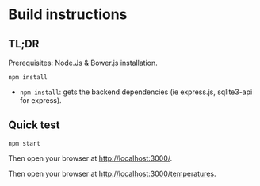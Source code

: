 # Build instructions

## TL;DR

Prerequisites: Node.Js & Bower.js installation.

```
npm install
```

- `npm install`: gets the backend dependencies (ie express.js, sqlite3-api for express).

## Quick test

```
npm start
```

Then open your browser at [http://localhost:3000/](http://localhost:3000/).

Then open your browser at [http://localhost:3000/temperatures](http://localhost:3000//temperatures).
